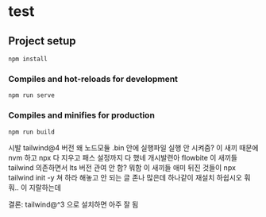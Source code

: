 # test

## Project setup
```
npm install
```

### Compiles and hot-reloads for development
```
npm run serve
```

### Compiles and minifies for production
```
npm run build
```

시발 tailwind@4 버전 왜 노드모듈 .bin 안에 실행파일 실행 안 시켜줌?
이 새끼 때문에 nvm 하고 npx 다 지우고 패스 설정까지 다 했네 개시발련아
flowbite 이 새끼들 tailwind 의존하면서 lts 버전 관여 안 함? 뭐함 이 새끼들 애미 뒤진 것들이 npx tailwind init -y 쳐 하라 해놓고 안 되는 글 존나 많은데 하나같이 재설치 하쉽시오 훠훠.. 이 지랄하는데

결론: tailwind@^3 으로 설치하면 아주 잘 됨
